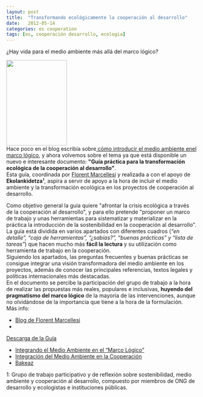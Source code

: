 ```yaml
---
layout: post
title:  "Transformando ecológicamente la cooperación al desarrollo"
date:   2012-05-14
categories: es cooperation
tags: [es, cooperación desarrollo, ecologia]
---
```

¿Hay vida para el medio ambiente más allá del marco lógico?

<a href="https://github.com/IzaroBlog/IzaroBlog.github.io/raw/main/_materials/Guiapracticatransformacionecologica.pdf"><img class="alignleft" src="http://florentmarcellesi.files.wordpress.com/2012/05/guia_practica_coop_eco_cast_portada-medium.jpg?w=604" alt="" width="160" height="226"></a>  
Hace poco en el blog escribía sobre<a title="Integrando el Medio Ambiente en el “Marco&nbsp;Lógico”" href="https://izaroblog.github.io/es/cooperation/2012/03/05/MAmarcologico.html" target="_blank"> cómo introducir el medio ambiente enel marco lógico</a>, y ahora volvemos sobre el tema ya que está disponible un nuevo e interesante documento: **"Guía práctica para la transformación ecológica de la cooperación al desarrollo"**.  
Esta guía, coordinada por <a href="http://florentmarcellesi.wordpress.com/acerca-de/" target="_blank">Florent Marcellesi</a> y realizada a con el apoyo de **Ekolankidetza¹**, aspira a servir de apoyo a la hora de incluir el medio ambiente y la transformación ecológica en los proyectos de cooperación al desarrollo.  

Como objetivo general la guía quiere "afrontar la crisis ecológica a través de la cooperación al desarrollo", y para ello pretende "proponer un marco de trabajo y unas herramientas para sistematizar y materializar en la práctica la introducción de la sostenibilidad en la cooperación al desarrollo".  
La guía está dividida en varios apartados con diferentes cuadros (*“en detalle”, “caja de herramientas”, “¿sabías?”, “buenas prácticas” y “lista de tareas”*) que hacen mucho más **fácil la lectura** y su utilización como herramienta de trabajo en la cooperación.   
Siguiendo los apartados, las preguntas frecuentes y buenas prácticas se consigue integrar una visión transformadora del medio ambiente en los proyectos, además de conocer las principales referencias, textos legales y políticas internacionales más destacadas.   
En el documento se percibe la participación del grupo de trabajo a la hora de realizar las propuestas más reales, populares e inclusivas, **huyendo del pragmatismo del marco lógico** de la mayoría de las intervenciones, aunque no olvidándose de la importancia que tiene a la hora de la formulación.  
Más info:  
- <a href="http://florentmarcellesi.wordpress.com/2012/05/14/guia-practica-para-la-transformacion-ecologica-de-la-cooperacion-al-desarrollo/" target="_blank">Blog de Florent Marcellesi</a>
- <a href="https://github.com/IzaroBlog/IzaroBlog.github.io/raw/main/_materials/Guiapracticatransformacionecologica.pdf">
Descarga de la Guía</a>
- <a href="https://izaroblog.github.io/es/cooperation/2012/03/05/MAmarcologico.html" target="_blank">Integrando el Medio Ambiente en el “Marco Lógico”</a>  
- <a href="http://izaroblog.com/2012/02/02/integracion-del-medio-ambiente-en-la-cooperacion/" target="_blank">Integración del Medio Ambiente en la Cooperación</a>  
- <a href="http://www.bakeaz.org/">Bakeaz</a>  

1: Grupo de trabajo participativo y de reflexión sobre sostenibilidad, medio ambiente y cooperación al desarrollo, compuesto por miembros de ONG de desarrollo y ecologistas e instituciones públicas.


